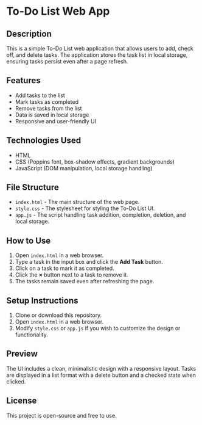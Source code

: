 # To-Do List Web App

## Description
This is a simple To-Do List web application that allows users to add, check off, and delete tasks. The application stores the task list in local storage, ensuring tasks persist even after a page refresh.

## Features
- Add tasks to the list
- Mark tasks as completed
- Remove tasks from the list
- Data is saved in local storage
- Responsive and user-friendly UI

## Technologies Used
- HTML
- CSS (Poppins font, box-shadow effects, gradient backgrounds)
- JavaScript (DOM manipulation, local storage handling)

## File Structure
- `index.html` - The main structure of the web page.
- `style.css` - The stylesheet for styling the To-Do List UI.
- `app.js` - The script handling task addition, completion, deletion, and local storage.

## How to Use
1. Open `index.html` in a web browser.
2. Type a task in the input box and click the **Add Task** button.
3. Click on a task to mark it as completed.
4. Click the **×** button next to a task to remove it.
5. The tasks remain saved even after refreshing the page.

## Setup Instructions
1. Clone or download this repository.
2. Open `index.html` in a web browser.
3. Modify `style.css` or `app.js` if you wish to customize the design or functionality.

## Preview
The UI includes a clean, minimalistic design with a responsive layout. Tasks are displayed in a list format with a delete button and a checked state when clicked.

## License
This project is open-source and free to use.

